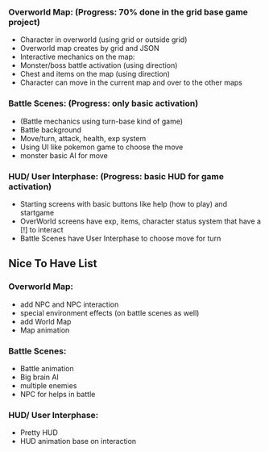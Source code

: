 ### Overworld Map: (Progress: 70% done in the grid base game project)
- Character in overworld (using grid or outside grid)
- Overworld map creates by grid and JSON
- Interactive mechanics on the map:
- Monster/boss battle activation (using direction)
- Chest and items on the map (using direction)
- Character can move in the current map and over to the other maps

### Battle Scenes: (Progress: only basic activation)
- (Battle mechanics using turn-base kind of game)
- Battle background
- Move/turn, attack, health, exp system
- Using UI like pokemon game to choose the move
- monster basic AI for move

### HUD/ User Interphase: (Progress: basic HUD for game activation)
- Starting screens with basic buttons like help (how to play) and startgame
- OverWorld screens have exp, items, character status system that have a [!] to interact
- Battle Scenes have User Interphase to choose move for turn

## Nice To Have List

### Overworld Map:
- add NPC and NPC interaction
- special environment effects (on battle scenes as well)
- add World Map 
- Map animation

### Battle Scenes:
- Battle animation
- Big brain AI
- multiple enemies
- NPC for helps in battle


### HUD/ User Interphase:
- Pretty HUD
- HUD animation base on interaction
